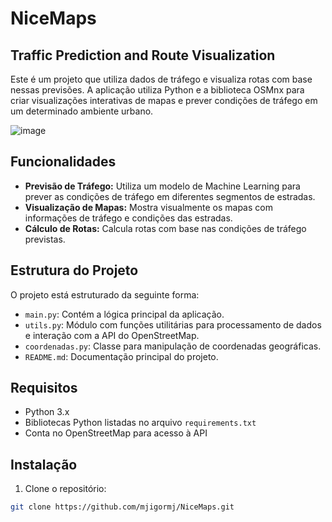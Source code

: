 # NiceMaps
## Traffic Prediction and Route Visualization

Este é um projeto que utiliza dados de tráfego e visualiza rotas com base nessas previsões. A aplicação utiliza Python e a biblioteca OSMnx para criar visualizações interativas de mapas e prever condições de tráfego em um determinado ambiente urbano.

![image](https://github.com/mjigormj/NiceMaps/assets/47676774/91822e89-e0e3-4ba8-9582-f14976ff0e69)


## Funcionalidades

- **Previsão de Tráfego:** Utiliza um modelo de Machine Learning para prever as condições de tráfego em diferentes segmentos de estradas.
- **Visualização de Mapas:** Mostra visualmente os mapas com informações de tráfego e condições das estradas.
- **Cálculo de Rotas:** Calcula rotas com base nas condições de tráfego previstas.

## Estrutura do Projeto

O projeto está estruturado da seguinte forma:

- `main.py`: Contém a lógica principal da aplicação.
- `utils.py`: Módulo com funções utilitárias para processamento de dados e interação com a API do OpenStreetMap.
- `coordenadas.py`: Classe para manipulação de coordenadas geográficas.
- `README.md`: Documentação principal do projeto.

## Requisitos

- Python 3.x
- Bibliotecas Python listadas no arquivo `requirements.txt`
- Conta no OpenStreetMap para acesso à API

## Instalação

1. Clone o repositório:

```bash
git clone https://github.com/mjigormj/NiceMaps.git
